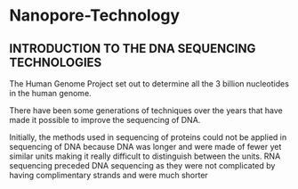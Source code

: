 # Nanopore-Technology
## INTRODUCTION TO THE DNA SEQUENCING TECHNOLOGIES

The Human Genome Project set out to determine all the 3 billion nucleotides
in the human genome.

There have been some generations of techniques over the years that have made it possible to improve 
the sequencing of DNA.

Initially, the methods used in sequencing of proteins could not be applied in sequencing of DNA 
because DNA was longer and were made of fewer yet similar units making it really difficult to
distinguish between the units. RNA sequencing preceded DNA sequencing as they were not complicated by
having complimentary strands and were much shorter 
